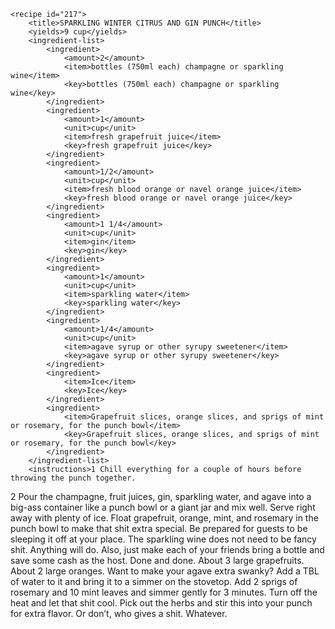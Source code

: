 <?xml version="1.0" encoding="UTF-8"?>
<!DOCTYPE gourmetDoc>
<gourmetDoc>

	<recipe id="217">
		<title>SPARKLING WINTER CITRUS AND GIN PUNCH</title>
		<yields>9 cup</yields>
		<ingredient-list>
			<ingredient>
				<amount>2</amount>
				<item>bottles (750ml each) champagne or sparkling wine</item>
				<key>bottles (750ml each) champagne or sparkling wine</key>
			</ingredient>
			<ingredient>
				<amount>1</amount>
				<unit>cup</unit>
				<item>fresh grapefruit juice</item>
				<key>fresh grapefruit juice</key>
			</ingredient>
			<ingredient>
				<amount>1/2</amount>
				<unit>cup</unit>
				<item>fresh blood orange or navel orange juice</item>
				<key>fresh blood orange or navel orange juice</key>
			</ingredient>
			<ingredient>
				<amount>1 1/4</amount>
				<unit>cup</unit>
				<item>gin</item>
				<key>gin</key>
			</ingredient>
			<ingredient>
				<amount>1</amount>
				<unit>cup</unit>
				<item>sparkling water</item>
				<key>sparkling water</key>
			</ingredient>
			<ingredient>
				<amount>1/4</amount>
				<unit>cup</unit>
				<item>agave syrup or other syrupy sweetener</item>
				<key>agave syrup or other syrupy sweetener</key>
			</ingredient>
			<ingredient>
				<item>Ice</item>
				<key>Ice</key>
			</ingredient>
			<ingredient>
				<item>Grapefruit slices, orange slices, and sprigs of mint or rosemary, for the punch bowl</item>
				<key>Grapefruit slices, orange slices, and sprigs of mint or rosemary, for the punch bowl</key>
			</ingredient>
		</ingredient-list>
		<instructions>1 Chill everything for a couple of hours before throwing the punch together.
2 Pour the champagne, fruit juices, gin, sparkling water, and agave into a big-ass container like a punch bowl or a giant jar and mix well. Serve right away with plenty of ice. Float grapefruit, orange, mint, and rosemary in the punch bowl to make that shit extra special. Be prepared for guests to be sleeping it off at your place.</instructions>
		<modifications>The sparkling wine does not need to be fancy shit. Anything will do. Also, just make each of your friends bring a bottle and save some cash as the host. Done and done.
 About 3 large grapefruits.
 About 2 large oranges.
 Want to make your agave extra swanky? Add a TBL of water to it and bring it to a simmer on the stovetop. Add 2 sprigs of rosemary and 10 mint leaves and simmer gently for 3 minutes. Turn off the heat and let that shit cool. Pick out the herbs and stir this into your punch for extra flavor. Or don’t, who gives a shit. Whatever.</modifications>
	</recipe>

</gourmetDoc>